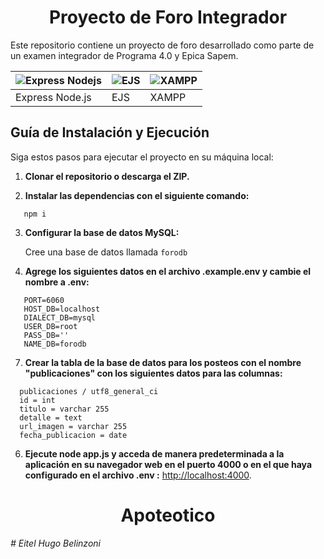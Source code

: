 <h1 align="center"> Proyecto de Foro Integrador </h1>

Este repositorio contiene un proyecto de foro desarrollado como parte de un examen integrador de Programa 4.0 y Epica Sapem.

| ![Express Nodejs](https://miro.medium.com/v2/resize:fit:1400/1*f7ztMaMM0etsFHpEfkdiwA.png) | ![EJS](https://cdn.hashnode.com/res/hashnode/image/upload/v1669904581074/eiOU4pInF.png) | ![XAMPP](https://www.sysadminsdecuba.com/wp-content/uploads/2015/08/xampp-logo.jpg) |
| --- | --- | --- |
| Express Node.js | EJS | XAMPP |
## Guía de Instalación y Ejecución

Siga estos pasos para ejecutar el proyecto en su máquina local:

1. **Clonar el repositorio o descarga el ZIP.**

2. **Instalar las dependencias con el siguiente comando:**
```
   npm i
```

3. **Configurar la base de datos MySQL:** 

   Cree una base de datos llamada `forodb` 

4. **Agrege los siguientes datos en el archivo .example.env y cambie el nombre a .env:**
```
   PORT=6060
   HOST_DB=localhost
   DIALECT_DB=mysql
   USER_DB=root
   PASS_DB=''
   NAME_DB=forodb
```
7. **Crear la tabla de la base de datos para los posteos con el nombre "publicaciones" con los siguientes datos para las columnas:**
   
 ```
   publicaciones / utf8_general_ci
   id = int
   titulo = varchar 255
   detalle = text
   url_imagen = varchar 255
   fecha_publicacion = date   
```
6. **Ejecute node app.js y acceda de manera predeterminada a la aplicación en su navegador web en el puerto 4000 o en el que haya configurado en el archivo .env :**
[http://localhost:4000](http://localhost:4000).

<h1 align="center"> Apoteotico </h1>
<em> # Eitel Hugo Belinzoni</em>